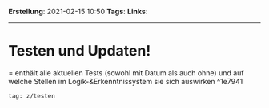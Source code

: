 **Erstellung**: 2021-02-15  10:50
**Tags**:
**Links**:

---
# Testen und Updaten!
= enthält alle aktuellen Tests (sowohl mit Datum als auch ohne) und auf welche Stellen im Logik-&Erkenntnissystem sie sich auswirken ^1e7941

```query
tag: z/testen
```